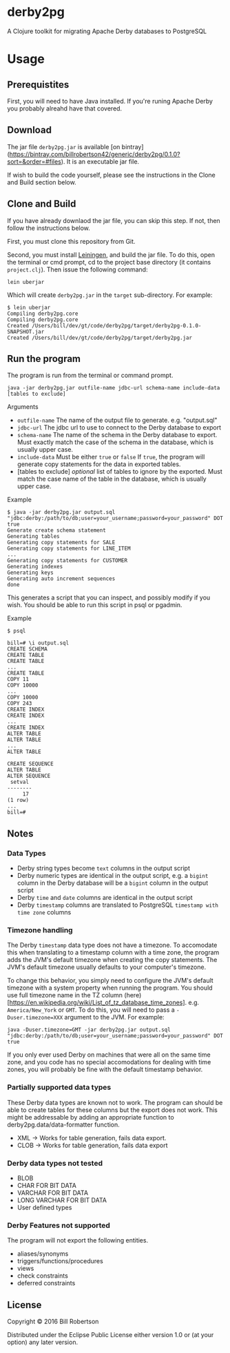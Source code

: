 # derby2pg

A Clojure toolkit for migrating Apache Derby databases to PostgreSQL

# Usage

## Prerequistites

First, you will need to have Java installed. If you're runing Apache
Derby you probably alreahd have that covered.

## Download

The jar file `derby2pg.jar` is available [on bintray]
(https://bintray.com/billrobertson42/generic/derby2pg/0.1.0?sort=&order=#files). It
is an executable jar file.

If wish to build the code yourself, please see the instructions in the Clone
and Build section below.

## Clone and Build

If you have already downlaod the jar file, you can skip this step. If
not, then follow the instructions below.

First, you must clone this repository from Git.

Second, you must install [Leiningen](http://leiningen.org/), and build
the jar file.  To do this, open the terminal or cmd prompt, cd to the 
project base directory (it contains `project.clj`).  Then issue the 
following command:

    lein uberjar

Which will create `derby2pg.jar` in the `target` sub-directory. For example:

    $ lein uberjar
    Compiling derby2pg.core
    Compiling derby2pg.core
    Created /Users/bill/dev/gt/code/derby2pg/target/derby2pg-0.1.0-SNAPSHOT.jar
    Created /Users/bill/dev/gt/code/derby2pg/target/derby2pg.jar

## Run the program

The program is run from the terminal or command prompt. 

    java -jar derby2pg.jar outfile-name jdbc-url schema-name include-data [tables to exclude]

Arguments

* `outfile-name` The name of the output file to generate. e.g. "output.sql"
* `jdbc-url` The jdbc url to use to connect to the Derby database to export
* `schema-name` The name of the schema in the Derby database to export. Must exactly match the case of the schema in the database, which is usually upper case.
* `include-data` Must be either `true` or `false` If `true`, the program will generate copy statements for the data in exported tables.
* [tables to exclude] *optional* list of tables to ignore by the exported. Must match the case name of the table in the database, which is usually upper case.

Example

    $ java -jar derby2pg.jar output.sql "jdbc:derby:/path/to/db;user=your_username;password=your_password" DOT true
    Generate create schema statement
    Generating tables
    Generating copy statements for SALE
    Generating copy statements for LINE_ITEM
    ...
    Generating copy statements for CUSTOMER
    Generating indexes
    Generating keys
    Generating auto increment sequences
    done

This generates a script that you can inspect, and possibly modify if
you wish. You should be able to run this script in psql or pgadmin.

Example

    $ psql

    bill=# \i output.sql
    CREATE SCHEMA
    CREATE TABLE
    CREATE TABLE
    ...
    CREATE TABLE
    COPY 11
    COPY 10000
    ...
    COPY 10000
    COPY 243
    CREATE INDEX
    CREATE INDEX
    ...
    CREATE INDEX
    ALTER TABLE
    ALTER TABLE
    ...
    ALTER TABLE
    
    CREATE SEQUENCE
    ALTER TABLE
    ALTER SEQUENCE
     setval 
    --------
         17
    (1 row)
    ...
    bill=#

## Notes

### Data Types

* Derby string types become `text` columns in the output script
* Derby numeric types are identical in the output script, e.g. a `bigint` column in the Derby database will be a `bigint` column in the output script
* Derby `time` and `date` columns are identical in the output script
* Derby `timestamp` columns are translated to PostgreSQL `timestamp with time zone` columns

### Timezone handling

The Derby `timestamp` data type does not have a timezone. To
accomodate this when translating to a timestamp column with a time
zone, the program adds the JVM's default timezone when creating the
copy statements. The JVM's default timezone usually defaults to your
computer's timezone.

To change this behavior, you simply need to configure the JVM's
default timezone with a system property when running the program.  You
should use full timezone name in the TZ column
(here)[https://en.wikipedia.org/wiki/List_of_tz_database_time_zones]. e.g. `America/New_York`
or `GMT`. To do this, you will need to pass a `-Duser.timezone=XXX`
argument to the JVM. For example:

    java -Duser.timezone=GMT -jar derby2pg.jar output.sql "jdbc:derby:/path/to/db;user=your_username;password=your_password" DOT true

If you only ever used Derby on machines that were all on the same time
zone, and you code has no special accomodations for dealing with time
zones, you will probably be fine with the default timestamp behavior.

### Partially supported data types

These Derby data types are known not to work. The program can should
be able to create tables for these columns but the export does not work. 
This might be addressable by adding an appropriate function to
derby2pg.data/data-formatter function.

* XML -> Works for table generation, fails data export.
* CLOB -> Works for table generation, fails data export

### Derby data types not tested

* BLOB
* CHAR FOR BIT DATA
* VARCHAR FOR BIT DATA
* LONG VARCHAR FOR BIT DATA
* User defined types

### Derby Features not supported

The program will not export the following entities.

* aliases/synonyms
* triggers/functions/procedures
* views
* check constraints
* deferred constraints

## License

Copyright © 2016 Bill Robertson

Distributed under the Eclipse Public License either version 1.0 or (at
your option) any later version.


